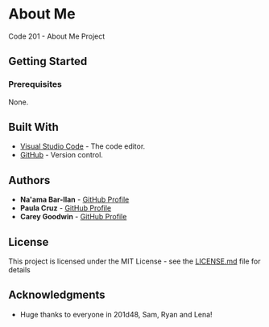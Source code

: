 # About Me

Code 201 - About Me Project

## Getting Started


### Prerequisites

None.

## Built With

* [Visual Studio Code](https://code.visualstudio.com/) - The code editor.
* [GitHub](https://github.com/) -  Version control.

## Authors

* **Na'ama Bar-Ilan** - [GitHub Profile](https://github.com/NaamaBarIlan)
* **Paula Cruz** - [GitHub Profile](https://github.com/polangs)
* **Carey Goodwin** - [GitHub Profile](https://github.com/CareyEG)


## License

This project is licensed under the MIT License - see the [LICENSE.md](LICENSE.md) file for details

## Acknowledgments

* Huge thanks to everyone in 201d48, Sam, Ryan and Lena!

